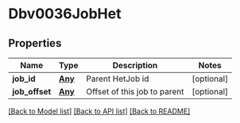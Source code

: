 # Dbv0036JobHet

## Properties
Name | Type | Description | Notes
------------ | ------------- | ------------- | -------------
**job_id** | [**Any**](.md) | Parent HetJob id | [optional] 
**job_offset** | [**Any**](.md) | Offset of this job to parent | [optional] 

[[Back to Model list]](../README.md#documentation-for-models) [[Back to API list]](../README.md#documentation-for-api-endpoints) [[Back to README]](../README.md)


